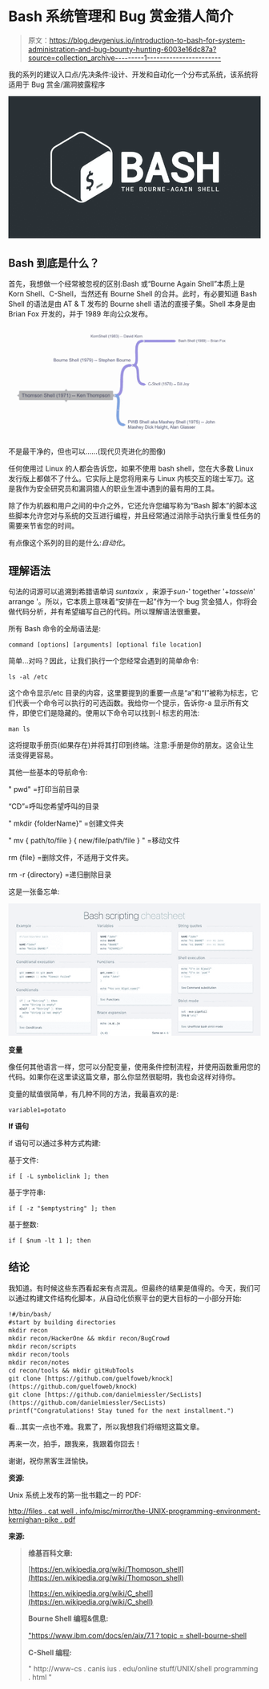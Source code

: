 # Bash 系统管理和 Bug 赏金猎人简介

> 原文：<https://blog.devgenius.io/introduction-to-bash-for-system-administration-and-bug-bounty-hunting-6003e16dc87a?source=collection_archive---------1----------------------->

我的系列的建议入口点/先决条件:设计、开发和自动化一个分布式系统，该系统将适用于 Bug 赏金/漏洞披露程序

![](img/e6460ee8954d8d47329a630724c7aba0.png)

## Bash 到底是什么？

首先，我想做一个经常被忽视的区别:Bash 或“Bourne Again Shell”本质上是 Korn Shell、C-Shell，当然还有 Bourne Shell 的合并。此时，有必要知道 Bash Shell 的语法是由 AT & T 发布的 Bourne shell 语法的直接子集。Shell 本身是由 Brian Fox 开发的，并于 1989 年向公众发布。

![](img/1e76b0c31caf2553f04cddcbb4d56c2f.png)

不是最干净的，但也可以……(现代贝壳进化的图像)

任何使用过 Linux 的人都会告诉您，如果不使用 bash shell，您在大多数 Linux 发行版上都做不了什么。它实际上是您将用来与 Linux 内核交互的瑞士军刀。这是我作为安全研究员和漏洞猎人的职业生涯中遇到的最有用的工具。

除了作为机器和用户之间的中介之外，它还允许您编写称为“Bash 脚本”的脚本这些脚本允许您对与系统的交互进行编程，并且经常通过消除手动执行重复性任务的需要来节省您的时间。

有点像这个系列的目的是什么:*自动化*。

## **理解语法**

句法的词源可以追溯到希腊语单词 *suntaxix* ，来源于*sun-*' together '+*tassein*' arrange '。所以，它本质上意味着“安排在一起”作为一个 bug 赏金猎人，你将会做代码分析，并有希望编写自己的代码。所以理解语法很重要。

所有 Bash 命令的全局语法是:

```
command [options] [arguments] [optional file location]
```

简单…对吗？因此，让我们执行一个您经常会遇到的简单命令:

```
ls -al /etc 
```

这个命令显示/etc 目录的内容，这里要提到的重要一点是“a”和“l”被称为标志，它们代表一个命令可以执行的可选函数。我给你一个提示，告诉你-a 显示所有文件，即使它们是隐藏的。使用以下命令可以找到-l 标志的用法:

```
man ls 
```

这将提取手册页(如果存在)并将其打印到终端。注意:手册是你的朋友。这会让生活变得更容易。

其他一些基本的导航命令:

" pwd" =打印当前目录

“CD”=呼叫您希望呼叫的目录

" mkdir {folderName}" =创建文件夹

" mv { path/to/file } { new/file/path/file } " =移动文件

rm {file} =删除文件，不适用于文件夹。

rm -r {directory} =递归删除目录

这是一张备忘单:

![](img/16c041801d0571ecb3cd23a012474892.png)

**变量**

像任何其他语言一样，您可以分配变量，使用条件控制流程，并使用函数重用您的代码。如果你在这里读这篇文章，那么你显然很聪明，我也会这样对待你。

变量的赋值很简单，有几种不同的方法，我最喜欢的是:

```
variable1=potato 
```

**If 语句**

if 语句可以通过多种方式构建:

基于文件:

```
if [ -L symboliclink ]; then
```

基于字符串:

```
if [ -z "$emptystring" ]; then
```

基于整数:

```
if [ $num -lt 1 ]; then
```

## **结论**

我知道。有时候这些东西看起来有点混乱。但最终的结果是值得的。今天，我们可以通过构建文件结构化脚本，从自动化侦察平台的更大目标的一小部分开始:

```
!#/bin/bash/
#start by building directories
mkdir recon 
mkdir recon/HackerOne && mkdir recon/BugCrowd
mkdir recon/scripts
mkdir recon/tools 
mkdir recon/notes
cd recon/tools && mkdir gitHubTools
git clone [https://github.com/guelfoweb/knock](https://github.com/guelfoweb/knock)
git clone [https://github.com/danielmiessler/SecLists](https://github.com/danielmiessler/SecLists)
printf("Congratulations! Stay tuned for the next installment.")
```

看…其实一点也不难。我累了，所以我想我们将缩短这篇文章。

再来一次，拍手，跟我来，我跟着你回去！

谢谢，祝你黑客生涯愉快。

**资源**:

Unix 系统上发布的第一批书籍之一的 PDF:

[http://files . cat well . info/misc/mirror/the-UNIX-programming-environment-kernighan-pike . pdf](http://files.catwell.info/misc/mirror/the-unix-programming-environment-kernighan-pike.pdf)

**来源:**

> **维基百科文章:**
> 
> [https://en.wikipedia.org/wiki/Thompson_shell](https://en.wikipedia.org/wiki/Thompson_shell)
> 
> [https://en.wikipedia.org/wiki/C_shell](https://en.wikipedia.org/wiki/C_shell)
> 
> **Bourne Shell 编程&信息:**
> 
> ["https://www.ibm.com/docs/en/aix/7.1？topic = shell-bourne-shell](https://www.ibm.com/docs/en/aix/7.1?topic=shells-bourne-shell)
> 
> **C-Shell 编程:**
> 
> " http://www-cs . canis ius . edu/online stuff/UNIX/shell programming . html "